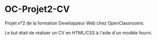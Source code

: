 # OC-Projet2-CV

Projet n°2 de la formation Developpeur Web chez OpenClassrooms.

Le but était de réaliser un CV en HTML/CSS à l'aide d'un modèle fourni.
